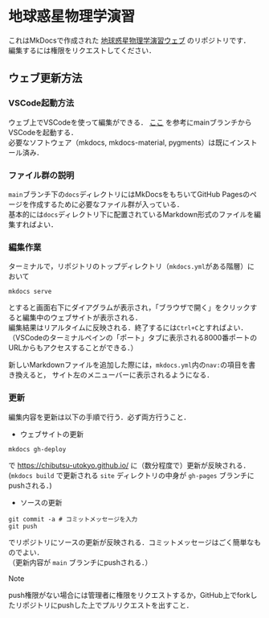 # 地球惑星物理学演習
これはMkDocsで作成された [地球惑星物理学演習ウェブ](https://chibutsu-utokyo.github.io/
) のリポジトリです．  
編集するには権限をリクエストしてください．

## ウェブ更新方法

### VSCode起動方法
ウェブ上でVSCodeを使って編集ができる．
[ここ](https://github.com/chibutsu-utokyo/debian)
を参考にmainブランチからVSCodeを起動する．  
必要なソフトウェア（mkdocs, mkdocs-material, pygments）は既にインストール済み．

### ファイル群の説明
`main`ブランチ下の`docs`ディレクトリにはMkDocsをもちいてGitHub Pagesのページを作成するために必要なファイル群が入っている．  
基本的には`docs`ディレクトリ下に配置されているMarkdown形式のファイルを編集すればよい．

### 編集作業
ターミナルで，リポジトリのトップディレクトリ（`mkdocs.yml`がある階層）において
```shell
mkdocs serve
```
とすると画面右下にダイアグラムが表示され，「ブラウザで開く」をクリックすると編集中のウェブサイトが表示される．  
編集結果はリアルタイムに反映される．終了するには`Ctrl+C`とすればよい．  
（VSCodeのターミナルペインの「ポート」タブに表示される8000番ポートのURLからもアクセスすることができる．）

新しいMarkdownファイルを追加した際には，`mkdocs.yml`内の`nav:`の項目を書き換えると，
サイト左のメニューバーに表示されるようになる．

### 更新
編集内容を更新は以下の手順で行う．必ず両方行うこと．
- ウェブサイトの更新
```shell
mkdocs gh-deploy
```
で https://chibutsu-utokyo.github.io/ に（数分程度で）更新が反映される．  
(`mkdocs build` で更新される `site` ディレクトリの中身が `gh-pages` ブランチにpushされる．)
- ソースの更新
```shell
git commit -a # コミットメッセージを入力
git push
```
でリポジトリにソースの更新が反映される．コミットメッセージはごく簡単なものでよい．  
（更新内容が `main` ブランチにpushされる．）

> [!NOTE]
> push権限がない場合には管理者に権限をリクエストするか，GitHub上でforkしたリポジトリにpushした上でプルリクエストを出すこと．
